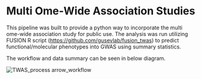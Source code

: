 # Multi Ome-Wide Association Studies

This pipeline was built to provide a python way to incorporate the multi ome-wide association study for public use. 
The analysis was run utilizing FUSION R script (https://github.com/gusevlab/fusion_twas) to predict functional/molecular phenotypes into GWAS 
using summary statistics.

The workflow and data summary can be seen in below diagram.


![TWAS_process arrow_workflow](https://user-images.githubusercontent.com/38105029/145845111-ffcb691e-b14c-49f7-bf32-d17fc81357bc.png)
